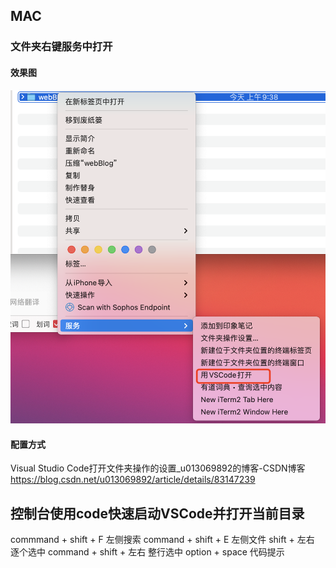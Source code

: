 ## MAC

### 文件夹右键服务中打开
#### 效果图
![](2021-05-14-09-44-42.png)
#### 配置方式
Visual Studio Code打开文件夹操作的设置_u013069892的博客-CSDN博客
https://blog.csdn.net/u013069892/article/details/83147239

## 控制台使用code快速启动VSCode并打开当前目录



commmand + shift + F  左侧搜索
command + shift + E 左侧文件
shift + 左右 逐个选中
command + shift + 左右 整行选中
option + space 代码提示




















